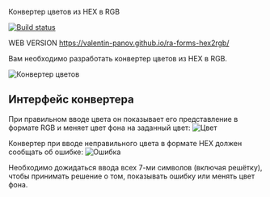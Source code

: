 Конвертер цветов из HEX в RGB

[![Build status](https://ci.appveyor.com/api/projects/status/pp5k6a36bqiul6ci?svg=true)](https://ci.appveyor.com/project/vapanov/ra-forms-hex2rgb)

WEB VERSION https://valentin-panov.github.io/ra-forms-hex2rgb/

Вам необходимо разработать конвертер цветов из HEX в RGB.

![Конвертер цветов](./assets/preview.png)

## Интерфейс конвертера

При правильном вводе цвета он показывает его представление в формате RGB и меняет цвет фона на заданный цвет:
![Цвет](./assets/color.png)

Конвертер при вводе неправильного цвета в формате HEX должен сообщать об ошибке:
![Ошибка](./assets/error.png)

Необходимо дожидаться ввода всех 7-ми символов (включая решётку), чтобы принимать решение о том, показывать ошибку или менять цвет фона.
